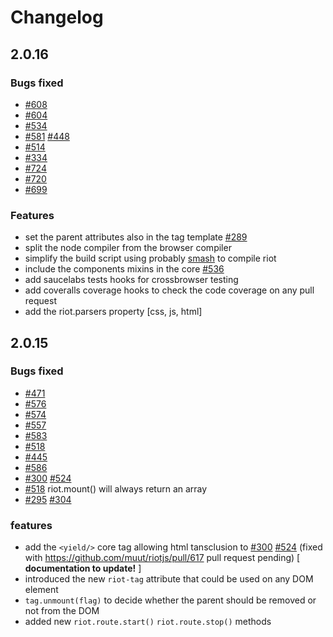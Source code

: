 # Changelog

## 2.0.16

### Bugs fixed

  - [#608](/../../issues/608)
  - [#604](/../../issues/604)
  - [#534](/../../issues/534)
  - [#581](/../../issues/581) [#448](/../../issues/448)
  - [#514](/../../issues/514)
  - [#334](/../../issues/334)
  - [#724](/../../issues/724)
  - [#720](/../../issues/720)
  - [#699](/../../issues/699)

### Features

  - set the parent attributes also in the tag template [#289](/../../issues/289)
  - split the node compiler from the browser compiler
  - simplify the build script using probably [smash](https://github.com/mbostock/smash) to compile riot
  - include the components mixins in the core [#536](/../../issues/536)
  - add saucelabs tests hooks for crossbrowser testing
  - add coveralls coverage hooks to check the code coverage on any pull request
  - add the riot.parsers property [css, js, html]

## 2.0.15

### Bugs fixed
  - [#471](/../../issues/471)
  - [#576](/../../issues/576)
  - [#574](/../../issues/574)
  - [#557](/../../issues/557)
  - [#583](/../../issues/583)
  - [#518](/../../issues/518)
  - [#445](/../../issues/445)
  - [#586](/../../issues/586)
  - [#300](/../../issues/300) [#524](/../../issues/524)
  - [#518](/../../issues/518) riot.mount() will always return an array
  - [#295](/../../issues/295) [#304](/../../issues/304)

### features
  - add the `<yield/>` core tag allowing html tansclusion to [#300](/../../issues/300) [#524](/../../issues/524) (fixed with https://github.com/muut/riotjs/pull/617 pull request pending) [ __documentation to update!__ ]
  - introduced the new `riot-tag` attribute that could be used on any DOM element
  - `tag.unmount(flag)` to decide whether the parent should be removed or not from the DOM
  - added new `riot.route.start()` `riot.route.stop()` methods